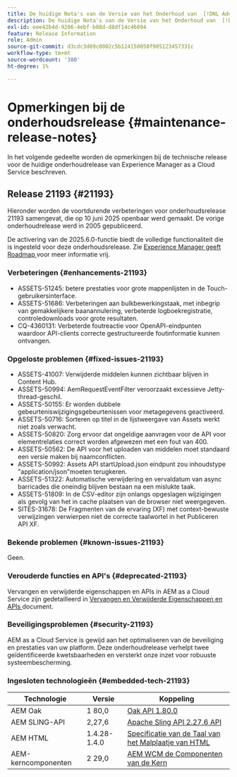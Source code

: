 ```yaml
---
title: De huidige Nota's van de Versie van het Onderhoud van  [!DNL Adobe Experience Manager]  as a Cloud Service.
description: De huidige Nota's van de Versie van het Onderhoud van  [!DNL Adobe Experience Manager]  as a Cloud Service.
exl-id: eee42b4d-9206-4ebf-b88d-d8df14c46094
feature: Release Information
role: Admin
source-git-commit: d3cdc3d69c0002c5b124150050f905123457331c
workflow-type: tm+mt
source-wordcount: '380'
ht-degree: 1%

---
```



# Opmerkingen bij de onderhoudsrelease {#maintenance-release-notes}

In het volgende gedeelte worden de opmerkingen bij de technische release voor de huidige onderhoudrelease van Experience Manager as a Cloud Service beschreven.

## Release 21193 {#21193}

Hieronder worden de voortdurende verbeteringen voor onderhoudsrelease 21193 samengevat, die op 10 juni 2025 openbaar werd gemaakt. De vorige onderhoudrelease werd in 2005 gepubliceerd.

De activering van de 2025.6.0-functie biedt de volledige functionaliteit die is ingesteld voor deze onderhoudsrelease. Zie [ Experience Manager geeft Roadmap ](https://experienceleague.adobe.com/nl/docs/experience-manager-release-information/aem-release-updates/update-releases-roadmap) voor meer informatie vrij.

### Verbeteringen {#enhancements-21193}

* ASSETS-51245: betere prestaties voor grote mappenlijsten in de Touch-gebruikersinterface.
* ASSETS-51686: Verbeteringen aan bulkbewerkingstaak, met inbegrip van gemakkelijkere baanannulering, verbeterde logboekregistratie, controledownloads voor grote resultaten.
* CQ-4360131: Verbeterde foutreactie voor OpenAPI-eindpunten waardoor API-clients correcte gestructureerde foutinformatie kunnen ontvangen.

### Opgeloste problemen {#fixed-issues-21193}

* ASSETS-41007: Verwijderde middelen kunnen zichtbaar blijven in Content Hub.
* ASSETS-50994: AemRequestEventFilter veroorzaakt excessieve Jetty-thread-geschil.
* ASSETS-50155: Er worden dubbele gebeurteniswijzigingsgebeurtenissen voor metagegevens geactiveerd.
* ASSETS-50716: Sorteren op titel in de lijstweergave van Assets werkt niet zoals verwacht.
* ASSETS-50820: Zorg ervoor dat ongeldige aanvragen voor de API voor elementrelaties correct worden afgewezen met een fout van 400.
* ASSETS-50562: De API voor het uploaden van middelen moet standaard een versie maken bij naamconflicten.
* ASSETS-50992: Assets API startUpload.json eindpunt zou inhoudstype &quot;application/json&quot;moeten terugkeren.
* ASSETS-51322: Automatische verwijdering en vervaldatum van async barricades die oneindig blijven bestaan na een mislukte taak.
* ASSETS-51809: In de CSV-editor zijn onlangs opgeslagen wijzigingen als gevolg van het in cache plaatsen van de browser niet weergegeven.
* SITES-31678: De Fragmenten van de ervaring (XF) met context-bewuste verwijzingen verwierpen niet de correcte taalwortel in het Publiceren API XF.


### Bekende problemen {#known-issues-21193}

Geen.

### Verouderde functies en API&#39;s {#deprecated-21193}

Vervangen en verwijderde eigenschappen en APIs in AEM as a Cloud Service zijn gedetailleerd in [ Vervangen en Verwijderde Eigenschappen en APIs ](/help/release-notes/deprecated-removed-features.md) document.

### Beveiligingsproblemen {#security-21193}

AEM as a Cloud Service is gewijd aan het optimaliseren van de beveiliging en prestaties van uw platform. Deze onderhoudrelease verhelpt twee geïdentificeerde kwetsbaarheden en versterkt onze inzet voor robuuste systeembescherming.

### Ingesloten technologieën {#embedded-tech-21193}

| Technologie | Versie | Koppeling |
|---|---|---|
| AEM Oak | 1 80,0 | [ Oak API 1.80.0 ](https://www.javadoc.io/doc/org.apache.jackrabbit/oak-api/1.80.0/index.html) |
| AEM SLING-API | 2,27,6 | [ Apache Sling API 2.27.6 API ](https://www.javadoc.io/doc/org.apache.sling/org.apache.sling.api/latest/index.html) |
| AEM HTML | 1.4.28-1.4.0 | [ Specificatie van de Taal van het Malplaatje van HTML ](https://github.com/adobe/htl-spec) |
| AEM-kerncomponenten | 2 29,0 | [ AEM WCM de Componenten van de Kern ](https://github.com/adobe/aem-core-wcm-components) |

